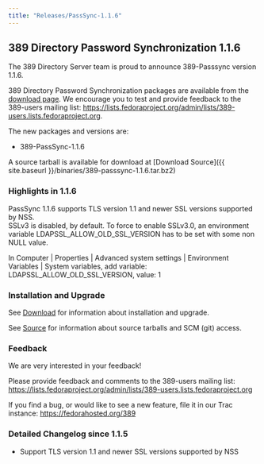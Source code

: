 ```yaml
---
title: "Releases/PassSync-1.1.6"
---
```

389 Directory Password Synchronization 1.1.6
--------------------------------------------

The 389 Directory Server team is proud to announce 389-Passsync version 1.1.6.

389 Directory Password Synchronization packages are available from the [download page](http://directory.fedoraproject.org/wiki/Download#Windows_Password_Synchronization). We encourage you to test and provide feedback to the 389-users mailing list: <https://lists.fedoraproject.org/admin/lists/389-users.lists.fedoraproject.org>.

The new packages and versions are:

-   389-PassSync-1.1.6

A source tarball is available for download at [Download Source]({{ site.baseurl }}/binaries/389-passsync-1.1.6.tar.bz2)

### Highlights in 1.1.6

PassSync 1.1.6 supports TLS version 1.1 and newer SSL versions supported by NSS.  
SSLv3 is disabled, by default.  To force to enable SSLv3.0, an environment variable
LDAPSSL_ALLOW_OLD_SSL_VERSION has to be set with some non NULL value.

In Computer | Properties | Advanced system settings | Environment Variables | System variables,
add variable: LDAPSSL_ALLOW_OLD_SSL_VERSION, value: 1

### Installation and Upgrade

See [Download](../download.html) for information about installation and upgrade.

See [Source](../development/source.html) for information about source tarballs and SCM (git) access.

### Feedback

We are very interested in your feedback!

Please provide feedback and comments to the 389-users mailing list: <https://lists.fedoraproject.org/admin/lists/389-users.lists.fedoraproject.org>

If you find a bug, or would like to see a new feature, file it in our Trac instance: <https://fedorahosted.org/389>

### Detailed Changelog since 1.1.5

-   Support TLS version 1.1 and newer SSL versions supported by NSS

